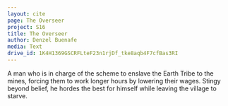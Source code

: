 ```yaml
---
layout: cite
page: The Overseer
project: S16
title: The Overseer
author: Denzel Buenafe
media: Text
drive_id: 1K4H1369GSCRFLteF23n1rjDf_tke8aqb4F7cfBas3RI
---
```

A man who is in charge of the scheme to enslave the Earth Tribe to the mines, forcing them to work longer hours by lowering their wages. Stingy beyond belief, he hordes the best for himself while leaving the village to starve.
